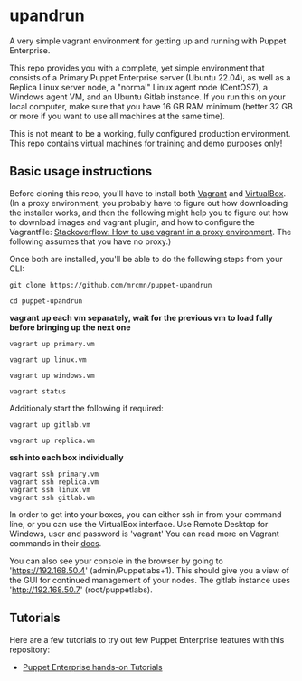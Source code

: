# upandrun

A very simple vagrant environment for getting up and running with Puppet Enterprise. 

This repo provides you with a complete, yet simple environment that consists of a Primary Puppet Enterprise server (Ubuntu 22.04), as well as a Replica Linux server node, a "normal" Linux agent node (CentOS7), a Windows agent VM, and an Ubuntu Gitlab instance. If you run this on your local computer, make sure that you have 16 GB RAM minimum (better 32 GB or more if you want to use all machines at the same time).

This is not meant to be a working, fully configured production environment. This repo contains virtual machines for training and demo purposes only!

## Basic usage instructions

Before cloning this repo, you'll have to install both [Vagrant](https://www.vagrantup.com/) and [VirtualBox](https://www.virtualbox.org/wiki/Downloads). (In a proxy environment, you probably have to figure out how downloading the installer works, and then the following might help you to figure out how to download images and vagrant plugin, and how to configure the Vagrantfile: [Stackoverflow: How to use vagrant in a proxy environment](https://stackoverflow.com/questions/19872591/how-to-use-vagrant-in-a-proxy-environment). The following assumes that you have no proxy.)

Once both are installed, you'll be able to do the following steps from your CLI:

```
git clone https://github.com/mrcmn/puppet-upandrun

cd puppet-upandrun
```
**vagrant up each vm separately, wait for the previous vm to load fully before bringing up the next one** 

```
vagrant up primary.vm

vagrant up linux.vm

vagrant up windows.vm

vagrant status
```

Additionaly start the following if required:

```
vagrant up gitlab.vm

vagrant up replica.vm
```

**ssh into each box individually**

```
vagrant ssh primary.vm
vagrant ssh replica.vm
vagrant ssh linux.vm
vagrant ssh gitlab.vm
```

In order to get into your boxes, you can either ssh in from your command line, or you can use the VirtualBox interface. Use Remote Desktop for Windows, user and password is 'vagrant' You can read more on Vagrant commands in their [docs](https://www.vagrantup.com/docs/cli/). 

You can also see your console in the browser by going to 'https://192.168.50.4' (admin/Puppetlabs+1). This should give you a view of the GUI for continued management of your nodes. The gitlab instance uses 'http://192.168.50.7' (root/puppetlabs).

## Tutorials

Here are a few tutorials to try out few Puppet Enterprise features with this repository:

* [Puppet Enterprise hands-on Tutorials](tutorials/README.md)
